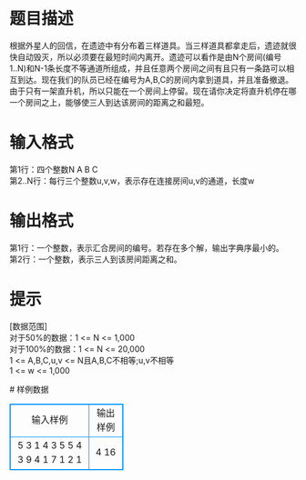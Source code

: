 # 

 
 # 题目描述 
<p>
根据外星人的回信，在遗迹中有分布着三样道具。当三样道具都拿走后，遗迹就很快自动毁灭，所以必须要在最短时间内离开。遗迹可以看作是由N个房间(编号1..N)和N-1条长度不等通道所组成，并且任意两个房间之间有且只有一条路可以相互到达。现在我们的队员已经在编号为A,B,C的房间内拿到道具，并且准备撤退。由于只有一架直升机，所以只能在一个房间上停留。现在请你决定将直升机停在哪一个房间之上，能够使三人到达该房间的距离之和最短。</p> 

 
 # 输入格式 
<p>
第1行：四个整数N A B C<br>第2..N行：每行三个整数u,v,w，表示存在连接房间u,v的通道，长度w<br></p> 

 
 # 输出格式 
<p>
第1行：一个整数，表示汇合房间的编号。若存在多个解，输出字典序最小的。<br>第2行：一个整数，表示三人到该房间距离之和。<br></p> 

 
 # 提示 
<p>
[数据范围]<br>对于50%的数据：1 <= N <= 1,000<br>对于100%的数据：1 <= N <= 20,000<br>1 <= A,B,C,u,v <= N且A,B,C不相等;u,v不相等<br>1 <= w <= 1,000<br></p> 
# 样例数据
<style>
        table,table tr th, table tr td { border:1px solid #0094ff; }
        table { width: 200px; min-height: 25px; line-height: 25px; text-align: center; border-collapse: collapse;}   
    </style>
<table>
	<tr>
		<td>输入样例</td>
		<td>输出样例</td>
	</tr>
<tr><td>5 3 1 4
3 5 5
4 3 9
4 1 7
1 2 1
</td><td>4
16</td></tr></table>
